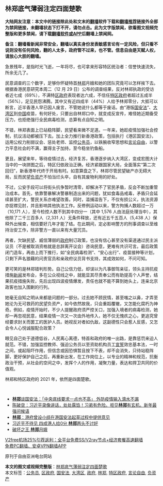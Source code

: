  <h2>林郑底气薄弱注定四面楚歌</h2> <p class="notice"><b>大陆网友注意：本文中的链接除此处和文末的<a href="https://github.com/bannedbook/fanqiang" >翻墙</a>软件下载和<a href="https://github.com/killgcd/justmysocks/blob/master/README.md">翻墙推荐</a>链接外全部为禁网链接，未翻墙状态下打不开，请勿点击。此为文字版禁闻，欲看图文视频完整版和更多禁闻，请下载<a href="https://github.com/bannedbook/fanqiang">翻墙软件或APP</a>后翻墙上禁闻网。</p><p>备注：翻墙看新闻非常安全，翻墙以真实身份发表敏感言论有一定风险，但只看不说则没有任何风险，翻的人太多，政府管不过来，也不管。信息自由是天赋人权，请放心大胆的翻墙。</b></p>  <div class="entry">  <p>急景残年，是指时光飞逝，一年将尽，也可拿来形容特区统治者：信誉快速流失，所余无几了。</p> <p>民意调查的三个数字，足够你怀疑特首<a href="https://www.bannedbook.org/bnews/tag/%E6%9E%97%E9%83%91/" class="st_tag internal_tag" rel="tag" title="标签 林郑 下的日志">林郑</a>月娥和她的团队究竟可以怎样挨下去。根据香港民意研究本周二（12 月 29 日）公布的调查结果，反对林郑执政的受访者近七成（69%），不满特<a href="https://www.bannedbook.org/bnews/tag/%E5%8C%BA%E6%94%BF%E5%BA%9C/" class="st_tag internal_tag" rel="tag" title="标签 区政府 下的日志">区政府</a>表现者达六成，不信任<a href="https://www.bannedbook.org/bnews/tag/%E7%89%B9%E5%8C%BA%E6%94%BF%E5%BA%9C/" class="st_tag internal_tag" rel="tag" title="标签 特区政府 下的日志">特区政府</a>者超过五成半（56%），足见民怨沸腾。其中又有近四成半（44%）人给予林郑零分，大抵可以断言，近半香港人早已因人废言，不管她说什么都等于废话。由“港版<a href="https://www.bannedbook.org/bnews/tag/%e5%9b%bd%e5%ae%89%e6%b3%95/" class="st_tag internal_tag" rel="tag" title="标签 国安法 下的日志">国安法</a>”、<a href="https://www.bannedbook.org/bnews/tag/%E5%A4%A7%E6%B9%BE%E5%8C%BA/" class="st_tag internal_tag" rel="tag" title="标签 大湾区 下的日志">大湾区</a>到<span class='wp_keywordlink_affiliate'><a href="https://www.bannedbook.org/" title="中国" target="_blank">中国</a></span>疫苗，有何好处，只要出自林郑口中，就变成反宣传，难怪她近期备受压力，也拒绝强行全民病毒检测，总算有点自知之明。</p> <p>不错，林郑表面上已站稳阵脚，民望看来微不足道。一年来，她趁疫情加强社会控制，抗议活动都被压下去。加上全力推行新香港政策，包括执行《港区国安法》，运用公权力削弱议会、惩处老师、监控<a href="https://www.bannedbook.org/bnews/tag/%e5%85%ac%e5%8a%a1%e5%91%98/" class="st_tag internal_tag" rel="tag" title="标签 公务员 下的日志">公务员</a>，以铁腕收窄思想和<a href="https://www.bannedbook.org/bnews/tag/%e8%a8%80%e8%ae%ba%e8%87%aa%e7%94%b1/" class="st_tag internal_tag" rel="tag" title="标签 言论自由 下的日志">言论自由</a>，以警力平息社会的不满，赢得主子加持，至今稳坐钓鱼船。</p>  <p>更且，展望来年，等待疫情过去，经济复苏，香港逐步纳入大湾区，变成宏图大计当中的一块拼图之后，特区归依政治正确，经济紧跟国家大局，全面落实“第二次回归”，新香港年代终于开局有时。如意算盘之下，林郑尽管民望破产亦无碍大局，反而民望<a href="https://www.bannedbook.org/bnews/tag/%E8%B4%9F%E8%B5%84%E4%BA%A7/" class="st_tag internal_tag" rel="tag" title="标签 负资产 下的日志">负资产</a>不怕当烂头卒，自有其废物利用的好处。</p> <p>不过，公安手段可以将街头抗争暂时清零，却解决不了官民矛盾，反会不断加重管治成本。首先，依靠警暴解决警暴制造出来的问题，犹如食毒品戒毒，矛盾只会延续甚至扩大，警民关系亦难望改善。同时，滥捕滥告下，不仅有损公义，执法资源亦捉襟见肘，并且影响其他执法工作。反修例运动以来，警方拘捕人数超过一万（10,171 人），至今检控人数不到其中四分一（其中 1,576 人由法庭处理当中），其他除了二千三百多人（2,331 人）无条件释放，还有近五千五百人（5,438 人）保释外出候查，相信要好几年才能了结。在此期间，定必影响警方的刑事调查以至维持治安工作，除非警方一直以来有大量冗员。</p> <p>再者，欠缺民望、威信薄弱的<a href="https://www.bannedbook.org/bnews/tag/%e6%94%bf%e5%ba%9c/" class="st_tag internal_tag" rel="tag" title="标签 政府 下的日志">政府</a>制订政策，也没有信心甚至没有渠道通过民主派议员（不是被取消资格就是总辞离开议会）咨询民意，更难有共识可言。最后政策闭门造车，再由上而下推行，如“全民病毒检测”、“安心出行”、疫苗接种等计划，只剩下声名狼藉的问责官员和亲政府议员背书支持，其成效如何，不问可知。</p>  <p>更可笑的是林郑错判形势。自己公信力低，却误以为凡事御驾亲征，领头主持抗疫措施<span class='wp_keywordlink_affiliate'><a href="https://www.bannedbook.org/" title="新闻">新闻</a></span>发布会，多在公众视线之中，就能显其尽责奉公而有助提高个人声誉，结果抗疫措施失败，先后出现四波疫情爆发，责任也就不能不算到她头上，连亲北京政客也加入围剿的行列。</p> <p>她毫无自知之明从来都是问题的一部分。过去她不顾民情，甚至嗤之以鼻，才弄至她沦为无可救药的民望负资产，如今依然故我，只会重蹈覆辙，又怎能化腐朽为神奇。例如，疫情开始时，不少人提醒政府须严控关口，加强入境者的病毒检测，她却一再忽视民意，结果疫情一次又一次由外地传入，她不仅无愧疚之心，更追究曾经要求封关而罢工的医护人员。她视反对者如仇敌，这副德性只会惹人反感，又怎会令人心悦诚服配合政策？</p> <p>眼见自己处于道德低谷，人民离心离德，特首和政府的唯一出路，是靠惩罚来迫人就范。不错，加强监控教师、强迫公务员以至资助机构员工<span class='wp_keywordlink'><a href="https://www.bannedbook.org/forum5/topic17.html" title="宣誓与预言" target="_blank">宣誓</a></span>效忠基本法，一时之间，或起阻吓作用，但信念或因恐惧暂且按下不表，却不会消失，只待站稳阵脚，更好保护自己之后，再重新出发，在工作岗位上，以专业的精神和规范，抗衡政治干预，从社会的空间之中，发挥个人的作用，凝聚力量，表达和捍卫共同的价值观。</p>  <p>林郑和特区政府的 2021 年，依然是四面楚歌。</p> <p> </p> <ul class='op-related-articles' title='相关阅读'> <li><a href='https://www.bannedbook.org/bnews/headline/20210101/1459219.html' target='_blank'><b>林郑</b>谈国安法：「中央底线要求一点也不高」 外防疫情输入滴水不漏</a></li> <li><a href='https://www.bannedbook.org/bnews/cbnews/20210101/1459212.html' target='_blank'>陈破空：习近平录像讲话，处处露馅！习弟有危险。拒见<b>林郑</b>有玄机。新年最强问候语</a></li> <li><a href='https://www.bannedbook.org/bnews/baitai/20210101/1459167.html' target='_blank'><b>林郑</b>：港府曾设小组在港国安法起草过程中提供意见</a></li> <li><a href='https://www.bannedbook.org/bnews/comments/20210101/1458758.html' target='_blank'>习近平不待见 四成港人给0分 <b>林郑</b>两头不讨好</a></li> <li><a href='https://www.bannedbook.org/bnews/comments/20201231/1458641.html' target='_blank'>破坏之王 <b>林郑</b>月娥</a></li> </ul> <p class="texttj"> <a href="https://github.com/bannedbook/fanqiang/wiki/V2ray%E6%9C%BA%E5%9C%BA" target="_blank">V2free机场25%引荐返利：全平台免费SS/V2ray节点+经济套餐高速翻墙</a><br/> <a href="https://github.com/bannedbook/fanqiang/wiki/%E7%A6%81%E9%97%BB%E7%BD%91%E5%AE%89%E5%8D%93%E7%BF%BB%E5%A2%99%E6%96%B0%E9%97%BBAPP" target="_blank">免费PC翻墙、安卓VPN翻墙APP</a></p><p>原刊于自由亚洲电台网站</p> <a name='sharetosocial'></a>       <div><b>本文的图文或视频完整版</b>：<a href='https://www.bannedbook.org/bnews/comments/20210101/1459236.html'>林郑底气薄弱注定四面楚歌</a></div>  </div><!--END ENTRY--> <div class="postfooter"> <div>本文标签：<a href="https://www.bannedbook.org/bnews/tag/%e5%85%ac%e5%8a%a1%e5%91%98/" rel="tag">公务员</a>, <a href="https://www.bannedbook.org/bnews/tag/%E5%8C%BA%E6%94%BF%E5%BA%9C/" rel="tag">区政府</a>, <a href="https://www.bannedbook.org/bnews/tag/%e5%9b%bd%e5%ae%89%e6%b3%95/" rel="tag">国安法</a>, <a href="https://www.bannedbook.org/bnews/tag/%E5%A4%A7%E6%B9%BE%E5%8C%BA/" rel="tag">大湾区</a>, <a href="https://www.bannedbook.org/bnews/tag/%e6%94%bf%e5%ba%9c/" rel="tag">政府</a>, <a href="https://www.bannedbook.org/bnews/tag/%E6%9E%97%E9%83%91/" rel="tag">林郑</a>, <a href="https://www.bannedbook.org/bnews/tag/%E7%89%B9%E5%8C%BA%E6%94%BF%E5%BA%9C/" rel="tag">特区政府</a>, <a href="https://www.bannedbook.org/bnews/tag/%e8%a8%80%e8%ae%ba%e8%87%aa%e7%94%b1/" rel="tag">言论自由</a>, <a href="https://www.bannedbook.org/bnews/tag/%E8%B4%9F%E8%B5%84%E4%BA%A7/" rel="tag">负资产</a></div>  </div><!--END POSTFOOTER--> 